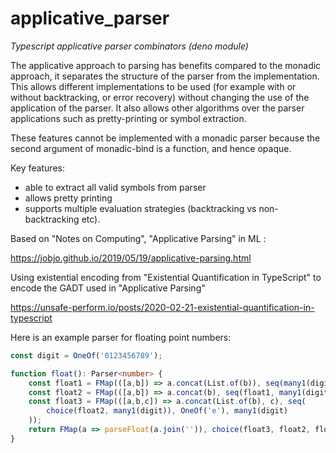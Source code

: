 # applicative_parser
*Typescript applicative parser combinators (deno module)*

The applicative approach to parsing has benefits compared to the monadic approach,
it separates the structure of the parser from the implementation. This allows different
implementations to be used (for example with or without backtracking, or error recovery)
without changing the use of the application of the parser. It also allows other algorithms
over the parser applications such as pretty-printing or symbol extraction.

These features cannot be implemented with a monadic parser because the second argument of
monadic-bind is a function, and hence opaque.

Key features:

- able to extract all valid symbols from parser
- allows pretty printing
- supports multiple evaluation strategies (backtracking vs non-backtracking etc).

Based on "Notes on Computing", "Applicative Parsing" in ML :

<https://jobjo.github.io/2019/05/19/applicative-parsing.html>

Using existential encoding from "Existential Quantification in TypeScript"
to encode the GADT used in "Applicative Parsing"

<https://unsafe-perform.io/posts/2020-02-21-existential-quantification-in-typescript>

Here is an example parser for floating point numbers:

```ts
const digit = OneOf('0123456789');

function float(): Parser<number> {
    const float1 = FMap(([a,b]) => a.concat(List.of(b)), seq(many1(digit), OneOf('.')));
    const float2 = FMap(([a,b]) => a.concat(b), seq(float1, many1(digit)));
    const float3 = FMap(([a,b,c]) => a.concat(List.of(b), c), seq(
        choice(float2, many1(digit)), OneOf('e'), many1(digit)
    ));
    return FMap(a => parseFloat(a.join('')), choice(float3, float2, float1));
}
```


